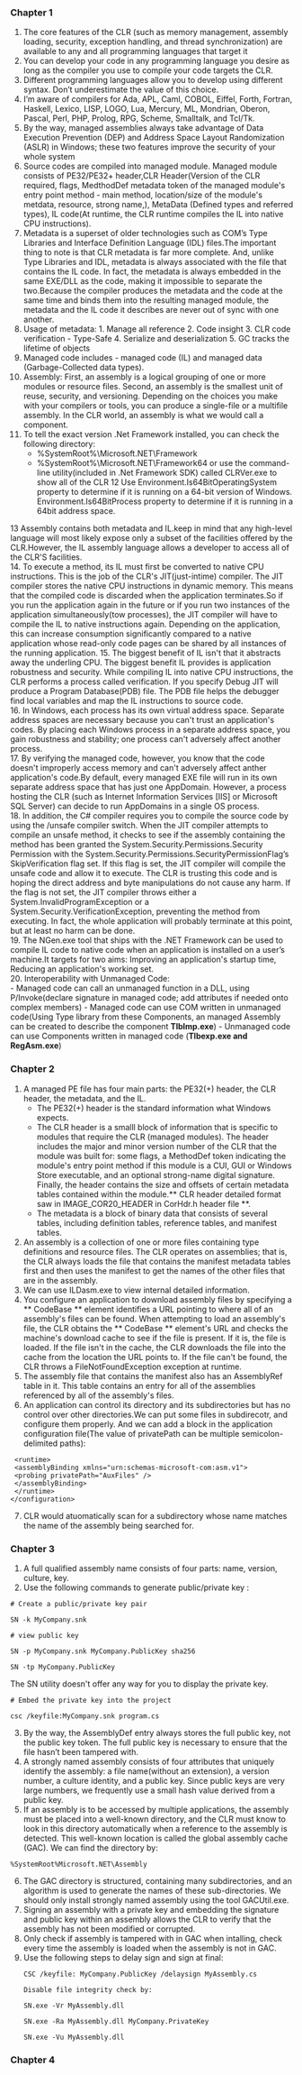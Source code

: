 ### Chapter 1
1. The core features of the CLR (such as memory
management, assembly loading, security, exception handling, and thread synchronization) are available
to any and all programming languages that target it
2. You can develop your code in any programming language you
desire as long as the compiler you use to compile your code targets the CLR. 
3.  Different programming languages allow you to develop using different syntax. Don’t
underestimate the value of this choice. 
4.  I’m aware of compilers for Ada, APL,
Caml, COBOL, Eiffel, Forth, Fortran, Haskell, Lexico, LISP, LOGO, Lua, Mercury, ML, Mondrian, Oberon,
Pascal, Perl, PHP, Prolog, RPG, Scheme, Smalltalk, and Tcl/Tk. 
5. By the way, managed assemblies always take advantage of Data Execution
Prevention (DEP) and Address Space Layout Randomization (ASLR) in Windows; these two features
improve the security of your whole system
6. Source codes are compiled into managed module. Managed module consists of PE32/PE32+ header,CLR Header(Version of the CLR required, flags, MedthodDef metadata token of the managed module's entry point method - main method, location/size of the module's metdata, resource, strong name,), MetaData (Defined types and referred types), IL code(At runtime, the CLR runtime compiles the IL into native CPU instructions).
7.  Metadata is a superset of
older technologies such as COM’s Type Libraries and Interface Definition Language (IDL) files.The
important thing to note is that CLR metadata is far more complete. And, unlike Type Libraries and IDL,
metadata is always associated with the file that contains the IL code. In fact, the metadata is always
embedded in the same EXE/DLL as the code, making it impossible to separate the two.Because the
compiler produces the metadata and the code at the same time and binds them into the resulting
managed module, the metadata and the IL code it describes are never out of sync with one another.
8. Usage of metadata: 1. Manage all reference 2. Code insight 3. CLR code verification - Type-Safe 4. Serialize and deserialization 5. GC tracks the lifetime of objects
9. Managed code includes - managed code (IL) and managed data (Garbage-Collected data types).
10. Assembly:  First, an assembly is a logical grouping of one or more
modules or resource files. Second, an assembly is the smallest unit of reuse, security, and versioning.
Depending on the choices you make with your compilers or tools, you can produce a single-file or a
multifile assembly. In the CLR world, an assembly is what we would call a component. 
11. To tell the exact version .Net Framework installed, you can check the following directory:
    - %SystemRoot%\Microsoft.NET\Framework
    -  %SystemRoot%\Microsoft.NET\Framework64
    or use the command-line utility(included in .Net Framework SDK) called CLRVer.exe to show all of the CLR
12 Use Environment.Is64BitOperatingSystem property to determine if it is running on a 64-bit version of Windows.
   Environment.Is64BitProcess property to determine if it is running in a 64bit address space.   

13 Assembly contains both metadata and IL.keep in mind that any high-level language will most likely expose only a subset of the facilities offered by the CLR.However, the IL assembly language allows a developer to access all of the CLR'S facilities.       
14. To execute a method, its IL must first be converted to native CPU instructions. This is the job of the CLR's JIT(just-intime) compiler. The JIT compiler stores the native CPU instructions in dynamic memory. This means that the compiled code is discarded when the application terminates.So if you run the application again in the future or if you run two instances of the application simultaneously(tow processes), the JIT compiler will have to compile the IL to native instructions again. Depending on the application, this can increase consumption significantly compared to a native application whose read-only code pages can be shared by all instances of the running application.
15. The biggest benefit of IL isn't that it abstracts away the underling CPU. The biggest benefit IL provides is application robustness and security. While compiling IL into native CPU instructions, the CLR performs a process called verification. If you specify Debug JIT will produce a Program Database(PDB) file. The PDB file helps the debugger find local variables and map the IL instructions to source code.  
16. In Windows, each process has its own virtual address space. Separate address spaces are necessary because you can't trust an application's codes. By placing each Windows process in a separate address space, you gain robustness and stability; one process can't adversely affect another process.  
17. By verifying the managed code, however, you know that the code doesn't improperly access memory and can't adversely affect anther application's code.By default, every managed EXE file will
run in its own separate address space that has just one AppDomain. However, a process hosting the
CLR (such as Internet Information Services [IIS] or Microsoft SQL Server) can decide to run AppDomains
in a single OS process.  
18. In addition, the C# compiler requires you to compile the source code by using the /unsafe compiler switch.
When the JIT compiler attempts to compile an unsafe method, it checks to see if the assembly
containing the method has been granted the System.Security.Permissions.Security
Permission with the System.Security.Permissions.SecurityPermissionFlag’s
SkipVerification flag set. If this flag is set, the JIT compiler will compile the unsafe code and allow
it to execute. The CLR is trusting this code and is hoping the direct address and byte manipulations do
not cause any harm. If the flag is not set, the JIT compiler throws either a
System.InvalidProgramException or a System.Security.VerificationException,
preventing the method from executing. In fact, the whole application will probably terminate at this
point, but at least no harm can be done.  
19. The NGen.exe tool that ships with the .NET Framework can be used to compile IL code to native code
when an application is installed on a user’s machine.It targets for two aims: Improving an application's startup time, Reducing an application's working set.  
20. Interoperability with Unmanaged Code:  
    - Managed code can call an unmanaged function in a DLL, using P/Invoke(declare signature in managed code; add attributes if needed onto complex members)
    - Managed code can use COM written in unmanaged code(Using Type library from these Components, an managed Assembly can be created to describe the component **TlbImp.exe**)
    - Unmanaged code can use Components written in managed code (**Tlbexp.exe and RegAsm.exe**)   

### Chapter 2 
1. A managed PE file has four main parts: the PE32(+) header, the CLR header, the metadata, and the IL.  
   - The PE32(+) header is the standard information what Windows expects.
   - The CLR header is a smalll block of information that is specific to modules that require the CLR (managed modules). The header includes the major and minor version number of the CLR that the module was built for: some flags, a MethodDef token indicating the module's entry point method if this module is a CUI, GUI or Windows Store executable, and an optional strong-name digital signature. Finally, the header contains the size and offsets of certain metadata tables contained within the module.** CLR header detailed format saw in IMAGE_COR20_HEADER in CorHdr.h header file **.  
   - The metadata is a block of binary data that consists of several tables, including definition tables, reference tables, and manifest tables.
2. An assembly is a collection of one or more files containing type definitions and resource files. The CLR operates on assemblies; that is, the CLR always loads the file that contains the manifest metadata tables first and then uses the manifest to get the names of the other files that are in the assembly.
3. We can use ILDasm.exe to view internal detailed information.  
4. You configure an application to download assembly files by specifying a ** CodeBase ** element identifies a URL pointing to where all of an assembly's files can be found. When attempting to load an assembly's file, the CLR obtains the ** CodeBase ** element's URL and checks the machine's download cache to see if the file is present. If it is, the file is loaded. If the file isn't in the cache, the CLR downloads the file into the cache from the location the URL points to. If the file can't be found, the CLR throws a FileNotFoundException exception at runtime.  
5. The assembly file that contains the manifest also has an AssemblyRef table in it. This table contains an entry for all of the assemblies referenced by all of the assembly's files.
6. An application can control
its directory and its subdirectories but has no control over other directories.We can put some files in subdirecotr, and configure them properly. And we can add a block in the application configuration file(The value of privatePath can be multiple semicolon-delimited paths):
```<configuration>
 <runtime>
 <assemblyBinding xmlns="urn:schemas-microsoft-com:asm.v1">
 <probing privatePath="AuxFiles" />
 </assemblyBinding>
 </runtime>
</configuration> 
```  
7. CLR would atuomatically scan for a subdirectory whose name matches the name of the assembly being searched for.

### Chapter 3

1. A full qualified assembly name consists of four parts: name, version, culture, key.  
2. Use the following commands to generate public/private key :  
  ```
  # Create a public/private key pair
  ```  
  ```
  SN -k MyCompany.snk  
  ```  
  ```
  # view public key
  ```  
  ```
  SN -p MyCompany.snk MyCompany.PublicKey sha256
  ```
  ```
  SN -tp MyCompany.PublicKey
  ```
  The SN utility doesn't offer any way for you to display the private key.
  ```
  # Embed the private key into the project
  ```
  ```
  csc /keyfile:MyCompany.snk program.cs 
  ```
3. By the way, the
AssemblyDef entry always stores the full public key, not the public key token. The full public key is
necessary to ensure that the file hasn’t been tampered with.
4. A strongly named assembly consists of four attributes that uniquely identify the assembly: a file name(without an extension), a version number, a culture identity, and a public key. Since public keys are very large numbers, we frequently use a small hash value derived from a public key.
5. If an assembly is to be accessed by multiple applications, the assembly must be placed into a well-known directory, and the CLR must know to look in this directory automatically when a reference to the assembly is detected. This well-known location is called the global assembly cache (GAC). We can find the directory by:
```
%SystemRoot%Microsoft.NET\Assembly
```
6. The GAC directory is structured, containing many subdirectories, and an algorithm is used to generate the names of these sub-directories. We should only install strongly named assembly using the tool GACUtil.exe.
7. Signing an assembly with a private key and embedding the signature and public key within an assembly allows the CLR to verify that the assembly has not been modified or corrupted.
8. Only check if assembly is tampered with in GAC when intalling, check every time the assembly is loaded when the assembly is not in GAC.
9. Use the following steps to delay sign and sign at final:
   ```
   CSC /keyfile: MyCompany.PublicKey /delaysign MyAssembly.cs
   ``` 
   ```
   Disable file integrity check by: 
   ```  
   ```
   SN.exe -Vr MyAssembly.dll
   ```
   ```
   SN.exe -Ra MyAssembly.dll MyCompany.PrivateKey
   ```
   ```
   SN.exe -Vu MyAssembly.dll
   ```

### Chapter 4
